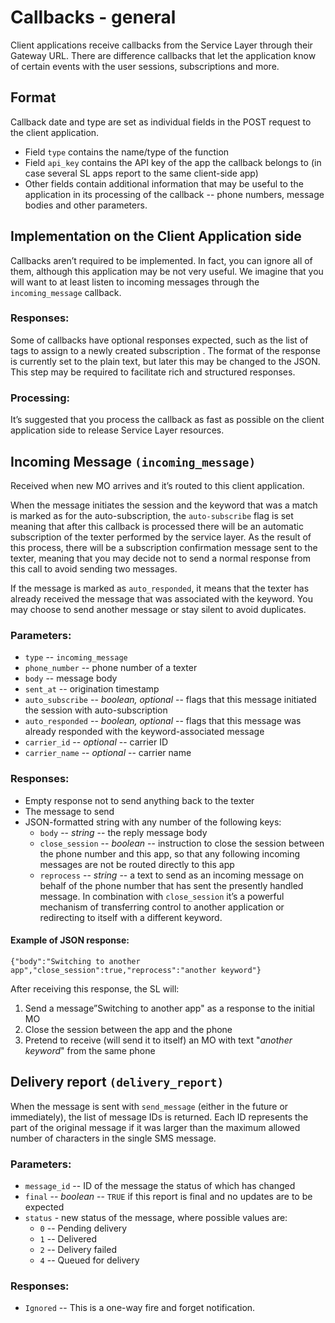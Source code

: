 Callbacks - general
===================

Client applications receive callbacks from the Service Layer through
their Gateway URL. There are difference callbacks that let the
application know of certain events with the user sessions, subscriptions
and more.

Format
------

Callback date and type are set as individual fields in the POST request
to the client application.

- Field `type` contains the name/type of the function
- Field `api_key` contains the API key of the app the callback belongs
to (in case several SL apps report to the same client-side app)
- Other fields contain additional information that may be useful to the
application in its processing of the callback -- phone numbers, message
bodies and other parameters.

Implementation on the Client Application side
---------------------------------------------

Callbacks aren’t required to be implemented. In fact, you can ignore all
of them, although this application may be not very useful. We imagine
that you will want to at least listen to incoming messages through the
`incoming_message` callback.

### Responses:

Some of callbacks have optional responses expected, such as the list of
tags to assign to a newly created subscription . The format of the
response is currently set to the plain text, but later this may be
changed to the JSON. This step may be required to facilitate rich and
structured responses.

### Processing:

It’s suggested that you process the callback as fast as possible on the
client application side to release Service Layer resources.

Incoming Message `(incoming_message)`
-------------------------------------

Received when new MO arrives and it’s routed to this client application.

When the message initiates the session and the keyword that was a match
is marked as for the auto-subscription, the `auto-subscribe` flag is set
meaning that after this callback is processed there will be an automatic
subscription of the texter performed by the service layer. As the result
of this process, there will be a subscription confirmation message sent
to the texter, meaning that you may decide not to send a normal response
from this call to avoid sending two messages.

If the message is marked as `auto_responded`, it means that the texter
has already received the message that was associated with the keyword.
You may choose to send another message or stay silent to avoid
duplicates.

### Parameters:

- `type` -- `incoming_message`
- `phone_number` -- phone number of a texter
- `body` -- message body
- `sent_at` -- origination timestamp
- `auto_subscribe` -- *boolean, optional* -- flags that this message
initiated the session with auto-subscription
- `auto_responded` -- *boolean, optional* -- flags that this message was
already responded with the keyword-associated message
- `carrier_id` -- *optional* -- carrier ID
- `carrier_name` -- *optional* -- carrier name

### Responses:

-   Empty response not to send anything back to the texter
-   The message to send
-   JSON-formatted string with any number of the following keys:
    -   `body` -- *string* -- the reply message body
    -   `close_session` -- *boolean* -- instruction to close the session
        between the phone number and this app, so that any following
        incoming messages are not be routed directly to this app
    -   `reprocess` -- *string* -- a text to send as an incoming message on
        behalf of the phone number that has sent the presently handled
        message. In combination with `close_session` it’s a powerful
        mechanism of transferring control to another application or
        redirecting to itself with a different keyword.

#### Example of JSON response:

`{"body":"Switching to another app","close_session":true,"reprocess":"another keyword"}`

After receiving this response, the SL will:

1. Send a message”Switching to another app" as a response to the initial
MO
2. Close the session between the app and the phone
3. Pretend to receive (will send it to itself) an MO with text "*another
keyword*" from the same phone

Delivery report `(delivery_report)`
-----------------------------------

When the message is sent with `send_message` (either in the future or
immediately), the list of message IDs is returned. Each ID represents
the part of the original message if it was larger than the maximum
allowed number of characters in the single SMS message.

### Parameters:

-   `message_id` -- ID of the message the status of which has changed
-   `final` -- *boolean* -- `TRUE` if this report is final and no updates are to
    be expected
-   `status` - new status of the message, where possible values are:
    -   `0` -- Pending delivery
    -   `1` -- Delivered
    -   `2` -- Delivery failed
    -   `4` -- Queued for delivery

### Responses:

-   `Ignored` -- This is a one-way fire and forget notification.
